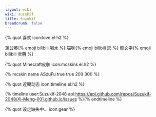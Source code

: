 ```yaml
---
layout: wiki
wiki: suzukif
title: Suzukif
breadcrumb: false
---
```


{% quot 喜欢 icon:love el:h2 %}

蒲公英{% emoji bilibili 喝水 %}
猫咪{% emoji bilibili 耶 %}
颜文字{% emoji bilibili 卖萌 %}

{% quot Minecraft皮肤 icon:mcskins el:h2 %}

{% mcskin name ASzuFu true true 200 300 %}

{% quot 近期动态 icon:timeline el:h2 %}

{% timeline user:Suzukif-2048 api:https://api.github.com/repos/Suzukif-2048/Xi-Meng-001.github.io/issues %}{% endtimeline %}


{% quot 设定缺失中... icon:gear %}
